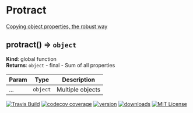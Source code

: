 # Protract
  [Copying object properties, the robust way](http://lea.verou.me/2015/08/copying-properties-the-robust-way/)

## protract() ⇒ ```object```

**Kind**: global function  
**Returns**: ```object``` - final - Sum of all properties  

| Param | Type | Description |
| --- | --- | --- |
| ... | ```object``` | Multiple objects |

[![Travis Build](https://img.shields.io/travis/ecancino/protract.svg?style=flat)](https://travis-ci.org/ecancino/protract/)
[![codecov coverage](https://img.shields.io/codecov/c/github/ecancino/protract.svg?style=flat)](https://codecov.io/github/ecancino/protract)
[![version](https://img.shields.io/npm/v/protract.svg?style=flat)](http://npm.im/protract)
[![downloads](https://img.shields.io/npm/dm/protract.svg?style=flat)](http://npm-stat.com/charts.html?package=protract&from=2015-08-01)
[![MIT License](https://img.shields.io/npm/l/protract.svg?style=flat)](http://opensource.org/licenses/MIT)
